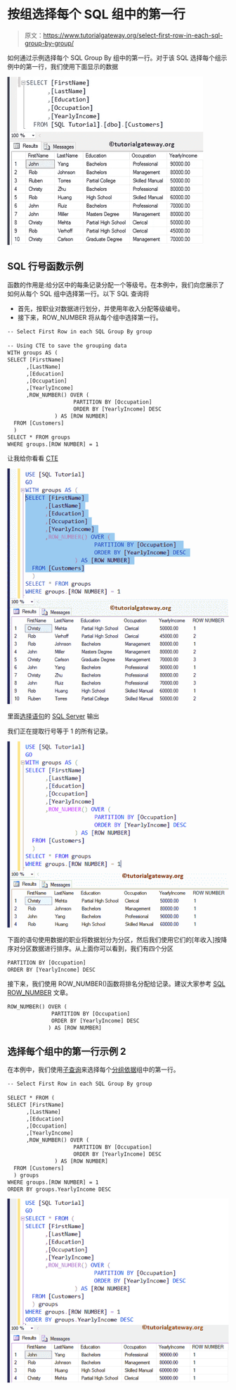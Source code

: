# 按组选择每个 SQL 组中的第一行

> 原文：<https://www.tutorialgateway.org/select-first-row-in-each-sql-group-by-group/>

如何通过示例选择每个 SQL Group By 组中的第一行。对于该 SQL 选择每个组示例中的第一行，我们使用下面显示的数据

![Select First Row in each SQL Group By group 1](img/a898b8c290e5c0068564dc4e8b2a3e93.png)

## SQL 行号函数示例

函数的作用是:给分区中的每条记录分配一个等级号。在本例中，我们向您展示了如何从每个 SQL 组中选择第一行。以下 SQL 查询将

*   首先，按职业对数据进行划分，并使用年收入分配等级编号。
*   接下来，ROW_NUMBER 将从每个组中选择第一行。

```
-- Select First Row in each SQL Group By group

-- Using CTE to save the grouping data
WITH groups AS (
SELECT [FirstName]
      ,[LastName]
      ,[Education]
      ,[Occupation]
      ,[YearlyIncome]
      ,ROW_NUMBER() OVER (
                     PARTITION BY [Occupation] 
                     ORDER BY [YearlyIncome] DESC
         	   ) AS [ROW NUMBER]
  FROM [Customers]
  )
SELECT * FROM groups
WHERE groups.[ROW NUMBER] = 1
```

让我给你看看 [CTE](https://www.tutorialgateway.org/sql-server-cte/)

![Select First Row in each SQL Group By group 2](img/b19de4047bc4b0dc7422c7f3583bdefb.png)

里面[选择语句](https://www.tutorialgateway.org/sql-select-statement/)的 [SQL Server](https://www.tutorialgateway.org/sql/) 输出

我们正在提取行号等于 1 的所有记录。

![Select First Row in each SQL Group By group 3](img/a462d2aaef7ec2c8f28d7cefed425397.png)

下面的语句使用数据的职业将数据划分为分区，然后我们使用它们的[年收入]按降序对分区数据进行排序。从上面你可以看到，我们有四个分区

```
PARTITION BY [Occupation] 
ORDER BY [YearlyIncome] DESC
```

接下来，我们使用 ROW_NUMBER()函数将排名分配给记录。建议大家参考 [SQL ROW_NUMBER](https://www.tutorialgateway.org/sql-row_number/) 文章。

```
ROW_NUMBER() OVER (
              PARTITION BY [Occupation] 
              ORDER BY [YearlyIncome] DESC
             ) AS [ROW NUMBER]
```

## 选择每个组中的第一行示例 2

在本例中，我们使用[子查询](https://www.tutorialgateway.org/sql-subquery/)来选择每个[分组依据](https://www.tutorialgateway.org/sql-group-by-clause/)组中的第一行。

```
-- Select First Row in each SQL Group By group

SELECT * FROM (
SELECT [FirstName]
      ,[LastName]
      ,[Education]
      ,[Occupation]
      ,[YearlyIncome]
      ,ROW_NUMBER() OVER (
                     PARTITION BY [Occupation] 
                     ORDER BY [YearlyIncome] DESC
         	   ) AS [ROW NUMBER]
  FROM [Customers]
  ) groups
WHERE groups.[ROW NUMBER] = 1
ORDER BY groups.YearlyIncome DESC
```

![Select First Row in each SQL Group By group 4](img/94dd1801ce9e7baa708a81cba6d62cbc.png)